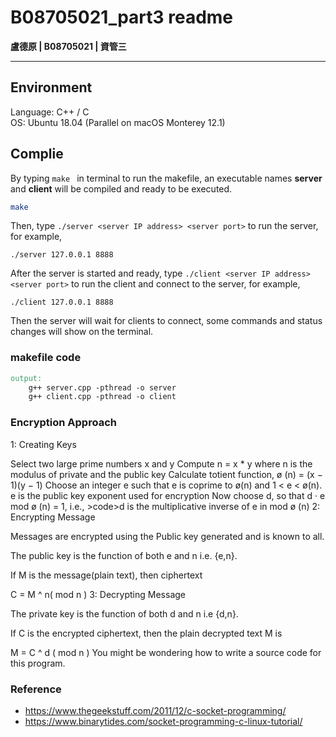 # B08705021_part3 readme

**盧德原 | B08705021 | 資管三**

---

## Environment
Language: C++ / C<br>
OS: Ubuntu 18.04 (Parallel on macOS Monterey 12.1)



## Complie
By typing `make ` in terminal to run the makefile, an executable names **server** and **client** will be compiled and ready to be executed.
```bash
make
```

Then, type `./server <server IP address> <server port>` to run the server, for example,
```
./server 127.0.0.1 8888
```

After the server is started and ready, type `./client <server IP address> <server port>` to run the client and connect to the server, for example,
```
./client 127.0.0.1 8888
```

Then the server will wait for clients to connect, some commands and status changes will show on the terminal.

### makefile code
```makefile
output:
	g++ server.cpp -pthread -o server
	g++ client.cpp -pthread -o client
```

### Encryption Approach
1: Creating Keys

Select two large prime numbers x and y
Compute n = x * y
where n is the modulus of private and the public key
Calculate totient function, ø (n) = (x − 1)(y − 1)
Choose an integer e such that e is coprime to ø(n) and 1 < e < ø(n).
e is the public key exponent used for encryption
Now choose  d, so that d · e mod ø (n) = 1, i.e., >code>d is the multiplicative inverse of e in mod ø (n)
2: Encrypting Message

Messages are encrypted using the Public key generated and is known to all.

The public key is the function of both e and n i.e. {e,n}.

If M is the message(plain text), then ciphertext

C = M ^ n( mod n )
3: Decrypting Message

The private key is the function of both d and n i.e {d,n}.

If C is the encrypted ciphertext, then the plain decrypted text M is

M = C ^ d ( mod n )
You might be wondering how to write a source code for this program.

### Reference
- https://www.thegeekstuff.com/2011/12/c-socket-programming/
- https://www.binarytides.com/socket-programming-c-linux-tutorial/